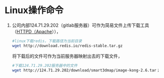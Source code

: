 # Linux操作命令

1. 公司内部124.71.29.202（gitlab服务器）可作为简易文件上传下载工具（<u>HTTPD（Apache</u>）），

   [参考链接]: https://blog.csdn.net/stalin_/article/details/90200173

   ```bash
   #linux下载redis，下载路径为当前目录
   wget http://download.redis.io/redis-stable.tar.gz
   ```

   将下载后的文件可作为当前服务器映射出去的下载文件，

   ```bash
   #下载124.71.29.202服务器中的文件
   wget http://124.71.29.202/download/smart3dmap/image-kong-2.6.tar；
   ```

   

